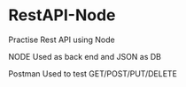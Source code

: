 # RestAPI-Node
Practise Rest API using Node 

NODE
Used as back end and JSON as DB

Postman 
Used to test GET/POST/PUT/DELETE

